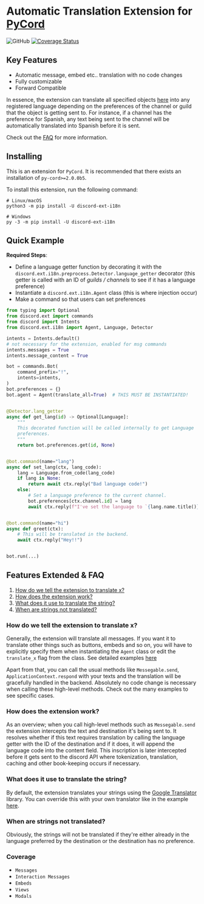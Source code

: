 # Automatic Translation Extension for [PyCord](https://github.com/Pycord-Development/pycord)

![GitHub](https://img.shields.io/github/license/Rickaym/discord-ext-i18n)
[![Coverage Status](https://coveralls.io/repos/github/Rickaym/discord-ext-i18n/badge.svg?branch=master)](https://coveralls.io/github/Rickaym/discord-ext-i18n?branch=master)

## Key Features

- Automatic message, embed etc.. translation with no code changes
- Fully customizable
- Forward Compatible

In essence, the extension can translate all
specified objects [here](#coverage) into any registered language
depending on the preferences of the channel or guild that the object
is getting sent to. For instance, if a channel has the preference for Spanish, any text being sent to the channel will be automatically translated into Spanish before it is sent.

Check out the [FAQ](#features-extended--faq) for more information.

## Installing

This is an extension for `PyCord`. It is recommended that there exists an installation of `py-cord>=2.0.0b5`.

To install this extension, run the following command:

```
# Linux/macOS
python3 -m pip install -U discord-ext-i18n

# Windows
py -3 -m pip install -U discord-ext-i18n
```

## Quick Example

**Required Steps**:
- Define a language getter function by decorating it with the
`discord.ext.i18n.preprocess.Detector.language_getter` decorator
(this getter is called with an ID of *guilds / channels* to see if it has a
language preference)
- Instantiate a `discord.ext.i18n.Agent` class (this is where injection occur)
- Make a command so that users can set preferences

```py
from typing import Optional
from discord.ext import commands
from discord import Intents
from discord.ext.i18n import Agent, Language, Detector

intents = Intents.default()
# not necessary for the extension, enabled for msg commands
intents.messages = True
intents.message_content = True

bot = commands.Bot(
    command_prefix="!",
    intents=intents,
)
bot.preferences = {}
bot.agent = Agent(translate_all=True)  # THIS MUST BE INSTANTIATED!


@Detector.lang_getter
async def get_lang(id) -> Optional[Language]:
    """
    This decorated function will be called internally to get Language
    preferences.
    """
    return bot.preferences.get(id, None)


@bot.command(name="lang")
async def set_lang(ctx, lang_code):
    lang = Language.from_code(lang_code)
    if lang is None:
        return await ctx.reply("Bad language code!")
    else:
        # Set a language preference to the current channel.
        bot.preferences[ctx.channel.id] = lang
        await ctx.reply(f"I've set the language to `{lang.name.title()}` {lang.emoji}!")


@bot.command(name="hi")
async def greet(ctx):
    # This will be translated in the backend.
    await ctx.reply("Hey!!")


bot.run(...)
```

## Features Extended & FAQ

1. [How do we tell the extension to translate x?](#how-do-we-tell-the-extension-to-translate-x)
2. [How does the extension work?](#how-does-the-extension-work)
3. [What does it use to translate the string?](#what-does-it-use-to-translate-the-string)
4. [When are strings not translated?](#when-are-strings-not-translated)

### How do we tell the extension to translate x?
Generally, the extension will translate all messages. If you want
it to translate other things such as buttons, embeds and so on, you will have
to explicitly specify them when instantiating the `Agent` class or edit the
`translate_x` flag from the class. See detailed examples [here](./examples/settings)

Apart from that, you can call the usual methods like `Messegable.send`,
`ApplicationContext.respond` with your texts and the translation will be
gracefully handled in the backend. Absolutely
no code change is necessary when calling these high-level methods. Check out the many examples to see specific cases.

### How does the extension work?
As an overview; when you call high-level methods such as `Messegable.send`
the extension intercepts the text and destination it's being sent to. It resolves
whether if this text requires translation by calling the language getter with the
ID of the destination and if it does, it will append
the language code into the content field. This inscription is later intercepted
before it gets sent to the discord API where tokenization, translation, caching
and other book-keeping occurs if necessary.

### What does it use to translate the string?
By default, the extension translates your strings using the [Google Translator](https://pypi.org/project/googletrans/)
library. You can override this with your own translator like in the example
[here](./examples/modified_translator.py).


### When are strings not translated?
Obviously, the strings will not be translated if they're either already in
the language preferred by the destination or the destination has no preference.

### Coverage
- `Messages`
- `Interaction Messages`
- `Embeds`
- `Views`
- `Modals`

